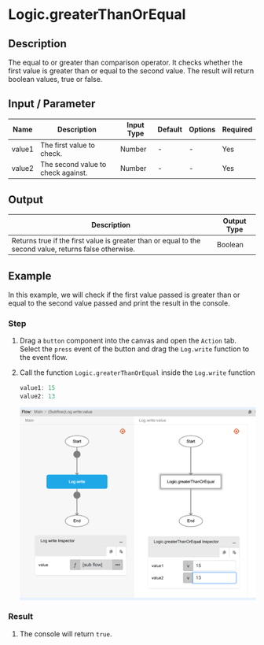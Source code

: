 # Logic.greaterThanOrEqual

## Description

The equal to or greater than comparison operator. It checks whether the first value is greater than or equal to the second value. The result will return boolean values, true or false.

## Input / Parameter

| Name | Description | Input Type | Default | Options | Required |
| ------ | ------ | ------ | ------ | ------ | ------ |
| value1 | The first value to check. | Number | - | - | Yes |
| value2 | The second value to check against. | Number | - | - | Yes |

## Output

| Description | Output Type |
| ------ | ------ |
| Returns true if the first value is greater than or equal to the second value, returns false otherwise. | Boolean |

## Example

In this example, we will check if the first value passed is greater than or equal to the second value passed and print the result in the console.

### Step

1. Drag a `button` component into the canvas and open the `Action` tab. Select the `press` event of the button and drag the `Log.write` function to the event flow.
2. Call the function `Logic.greaterThanOrEqual` inside the `Log.write` function

   ```js
   value1: 15
   value2: 13
   ```
   <div style="display:flex; align-items:center; justify-content:center; background-color: #E7F1FF;">
      <img src="./greaterThanOrEqual-step-1.png"
      style="width: 100%; padding: 5px;"/>
   </div>

### Result

1. The console will return `true`.